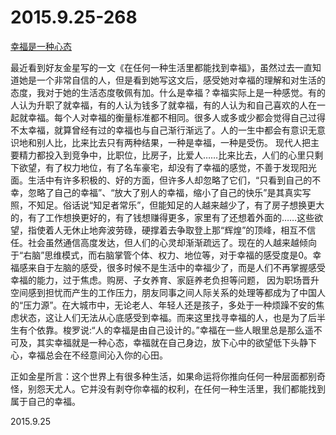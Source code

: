 2015.9.25-268
=============
[幸福是一种心态](http://page.iweek.ly/kgmlwa.html?utm_source=weixin)

最近看到好友金星写的一文《在任何一种生活里都能找到幸福》，虽然过去一直知道她是一个非常自信的人，但是看到她写这文后，感受她对幸福的理解和对生活的态度，我对于她的生活态度敬佩有加。什么是幸福？幸福实际上是一种感觉。有的人认为升职了就幸福，有的人认为钱多了就幸福，有的人认为和自己喜欢的人在一起就幸福。每个人对幸福的衡量标准都不相同。很多人或多或少都会觉得自己过得不太幸福，就算曾经有过的幸福也与自己渐行渐远了。人的一生中都会有意识无意识地和别人比，比来比去只有两种结果，一种是幸福，一种是受伤。 现代人把主要精力都投入到竞争中，比职位，比房子，比爱人……比来比去，人们的心里只剩下欲望，有了权力地位，有了名车豪宅，却没有了幸福的感觉，不善于发现阳光面。生活中有许多积极的、好的方面，但许多人却忽略了它们，“只看到自己的不幸，忽略了自己的幸福”、“放大了别人的幸福，缩小了自己的快乐”是其真实写照，不知足。俗话说“知足者常乐”，但能知足的人越来越少了，有了房子想换更大的，有了工作想换更好的，有了钱想赚得更多，家里有了还想着外面的……这些欲望，指使着人无休止地奔波劳碌，硬撑着去争取登上那“辉煌”的顶峰，相互不信任。社会虽然通信高度发达，但人们的心灵却渐渐疏远了。现在的人越来越倾向于“右脑”思维模式，而右脑掌管个体、权力、地位等，对于幸福的感受度是0。幸福感来自于左脑的感受，很多时候不是生活中的幸福少了，而是人们不再掌握感受幸福的能力，过于焦虑。购房、子女养育、家庭养老负担等问题， 因为职场晋升空间感到担忧而产生的工作压力，朋友同事之间人际关系的处理等都成为了中国人的“压力源”。在大城市中，无论老人、年轻人还是孩子，多处于一种烦躁不安的焦虑状态，这让人们无法从心底感受到幸福。而来这里找寻幸福的人，也是为了后半生有个依靠。梭罗说:“人的幸福是由自己设计的。”幸福在一些人眼里总是那么遥不可及，其实幸福就是一种心态，幸福就在自己身边，放下心中的欲望低下头静下心，幸福总会在不经意间沁入你的心田。

正如金星所言：这个世界上有很多种生活，如果命运将你推向任何一种层面都别奇怪，别怨天尤人。它并没有剥夺你幸福的权利，在任何一种生活里，我们都能找到属于自己的幸福。

2015.9.25